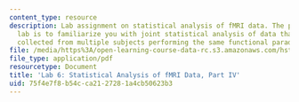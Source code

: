 ```yaml
---
content_type: resource
description: Lab assignment on statistical analysis of fMRI data. The purpose of this
  lab is to familiarize you with joint statistical analysis of data that has been
  collected from multiple subjects performing the same functional paradigm.
file: /media/https%3A/open-learning-course-data-rc.s3.amazonaws.com/hst-583-functional-magnetic-resonance-imaging-data-acquisition-and-analysis-fall-2008/75f4e7f8b54cca2127281a4cb50623b3_lab6d.pdf
file_type: application/pdf
resourcetype: Document
title: 'Lab 6: Statistical Analysis of fMRI Data, Part IV'
uid: 75f4e7f8-b54c-ca21-2728-1a4cb50623b3
---
```

